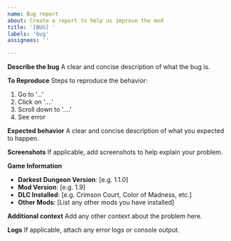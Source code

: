 ```yaml
---
name: Bug report
about: Create a report to help us improve the mod
title: '[BUG] '
labels: 'bug'
assignees: ''

---
```


**Describe the bug**
A clear and concise description of what the bug is.

**To Reproduce**
Steps to reproduce the behavior:
1. Go to '...'
2. Click on '....'
3. Scroll down to '....'
4. See error

**Expected behavior**
A clear and concise description of what you expected to happen.

**Screenshots**
If applicable, add screenshots to help explain your problem.

**Game Information**
- **Darkest Dungeon Version**: [e.g. 1.1.0]
- **Mod Version**: [e.g. 1.9]
- **DLC Installed**: [e.g. Crimson Court, Color of Madness, etc.]
- **Other Mods**: [List any other mods you have installed]

**Additional context**
Add any other context about the problem here.

**Logs**
If applicable, attach any error logs or console output.
